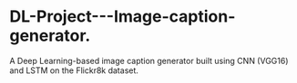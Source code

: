 # DL-Project---Image-caption-generator.
A Deep Learning-based image caption generator built using CNN (VGG16) and LSTM on the Flickr8k dataset.
